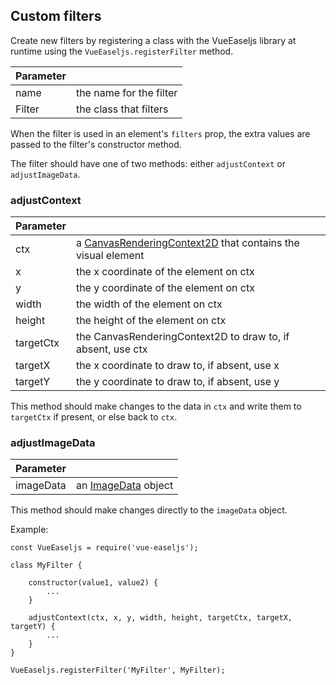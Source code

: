 ## Custom filters

Create new filters by registering a class with the VueEaseljs library at
runtime using the `VueEaseljs.registerFilter` method.

| Parameter |                         |
| -----     | ----                    |
| name      | the name for the filter |
| Filter    | the class that filters  |

When the filter is used in an element's `filters` prop, the extra values are
passed to the filter's constructor method.

The filter should have one of two methods: either `adjustContext` or
`adjustImageData`.

### adjustContext

| Parameter |                                                                                                                                                     |
| --------- | ---                                                                                                                                                 |
| ctx       | a <a href="https://developer.mozilla.org/en-US/docs/Web/API/CanvasRenderingContext2D">CanvasRenderingContext2D</a> that contains the visual element |
| x         | the x coordinate of the element on ctx                                                                                                              |
| y         | the y coordinate of the element on ctx                                                                                                              |
| width     | the width of the element on ctx                                                                                                                     |
| height    | the height of the element on ctx                                                                                                                    |
| targetCtx | the CanvasRenderingContext2D to draw to, if absent, use ctx                                                                                         |
| targetX   | the x coordinate to draw to, if absent, use x                                                                                                       |
| targetY   | the y coordinate to draw to, if absent, use y                                                                                                       |

This method should make changes to the data in `ctx` and write them to
`targetCtx` if present, or else back to `ctx`.

### adjustImageData

| Parameter |                                                                                                                                                     |
| --------- | ---                                                                                                                                                 |
| imageData | an <a href="https://developer.mozilla.org/en-US/docs/Web/API/ImageData">ImageData</a> object                                                        |

This method should make changes directly to the `imageData` object.

Example:
```
const VueEaseljs = require('vue-easeljs');

class MyFilter {

    constructor(value1, value2) {
        ...
    }

    adjustContext(ctx, x, y, width, height, targetCtx, targetX, targetY) {
        ...
    }
}

VueEaseljs.registerFilter('MyFilter', MyFilter);
```
